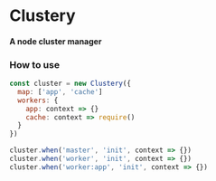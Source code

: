 # Clustery
#### A node cluster manager

### How to use

```javascript
const cluster = new Clustery({
  map: ['app', 'cache']
  workers: {
    app: context => {}
    cache: context => require()
  }
})

cluster.when('master', 'init', context => {})
cluster.when('worker', 'init', context => {})
cluster.when('worker:app', 'init', context => {})
```
